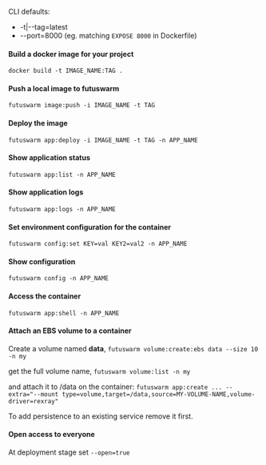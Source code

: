 CLI defaults:
- -t|--tag=latest
- --port=8000 (eg. matching `EXPOSE 8000` in Dockerfile)

#### Build a docker image for your project

```
docker build -t IMAGE_NAME:TAG .
```

#### Push a local image to futuswarm

`futuswarm image:push -i IMAGE_NAME -t TAG`

#### Deploy the image

`futuswarm app:deploy -i IMAGE_NAME -t TAG -n APP_NAME`

#### Show application status

`futuswarm app:list -n APP_NAME`

#### Show application logs

`futuswarm app:logs -n APP_NAME`

#### Set environment configuration for the container

`futuswarm config:set KEY=val KEY2=val2 -n APP_NAME`

#### Show configuration

`futuswarm config -n APP_NAME`

#### Access the container

`futuswarm app:shell -n APP_NAME`

#### Attach an EBS volume to a container

Create a volume named **data**,
`futuswarm volume:create:ebs data --size 10 -n my`

get the full volume name,
`futuswarm volume:list -n my`

and attach it to /data on the container:
`futuswarm app:create ... --extra="--mount type=volume,target=/data,source=MY-VOLUME-NAME,volume-driver=rexray"`

To add persistence to an existing service remove it first.

#### Open access to everyone

At deployment stage set `--open=true`
